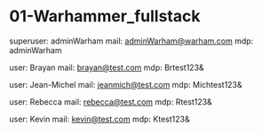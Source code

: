 # 01-Warhammer_fullstack

superuser: adminWarham
mail: adminWarham@warham.com
mdp: adminWarham



user: Brayan
mail: brayan@test.com
mdp: Brtest123&

user: Jean-Michel
mail: jeanmich@test.com
mdp: Michtest123&


user: Rebecca
mail: rebecca@test.com
mdp: Rtest123&

user: Kevin
mail: kevin@test.com
mdp: Ktest123&

